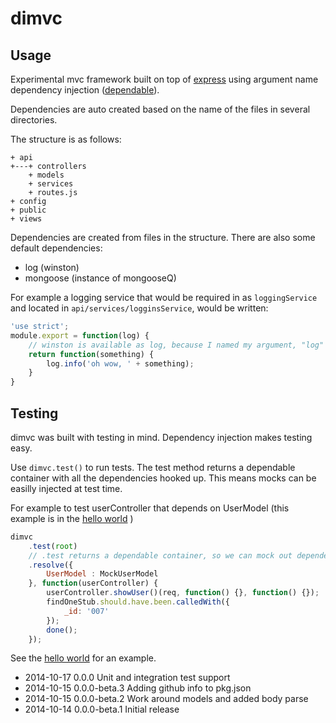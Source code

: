# dimvc

## Usage

Experimental mvc framework built on top of [express](http://expressjs.com/) using argument name dependency injection ([dependable](https://www.npmjs.org/package/dependable)).

Dependencies are auto created based on the name of the files in several directories.

The structure is as follows:

    + api
    +---+ controllers
        + models
        + services
        + routes.js
    + config
    + public
    + views

Dependencies are created from files in the structure. There are also some default dependencies:

* log (winston)
* mongoose (instance of mongooseQ)

For example a logging service that would be required in as `loggingService` and located in `api/services/logginsService`, would be written:

```javascript
'use strict';
module.export = function(log) {
    // winston is available as log, because I named my argument, "log"
    return function(something) {
        log.info('oh wow, ' + something);
    }
}
```

## Testing

dimvc was built with testing in mind. Dependency injection makes testing easy.

Use `dimvc.test()` to run tests. The test method returns a dependable container with all the dependencies hooked up.
This means mocks can be easilly injected at test time.

For example to test userController that depends on UserModel (this example is in the [hello world](https://github.com/pajtai/dimvc-hello-world) )

```javascript
dimvc
    .test(root)
    // .test returns a dependable container, so we can mock out dependencies at resolve time:
    .resolve({
        UserModel : MockUserModel
    }, function(userController) {
        userController.showUser()(req, function() {}, function() {});
        findOneStub.should.have.been.calledWith({
            _id: '007'
        });
        done();
    });
```

See the [hello world](https://github.com/pajtai/dimvc-hello-world) for an example.


* 2014-10-17 0.0.0 Unit and integration test support
* 2014-10-15 0.0.0-beta.3 Adding github info to pkg.json
* 2014-10-15 0.0.0-beta.2 Work around models and added body parse
* 2014-10-14 0.0.0-beta.1 Initial release
